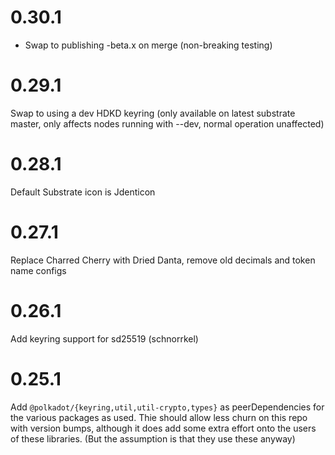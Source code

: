 # 0.30.1

- Swap to publishing -beta.x on merge (non-breaking testing)

# 0.29.1

Swap to using a dev HDKD keyring (only available on latest substrate master, only affects nodes running with --dev, normal operation unaffected)

# 0.28.1

Default Substrate icon is Jdenticon

# 0.27.1

Replace Charred Cherry with Dried Danta, remove old decimals and token name configs

# 0.26.1

Add keyring support for sd25519 (schnorrkel)

# 0.25.1

Add `@polkadot/{keyring,util,util-crypto,types}` as peerDependencies for the various packages as used. Thie should allow less churn on this repo with version bumps, although it does add some extra effort onto the users of these libraries. (But the assumption is that they use these anyway)
